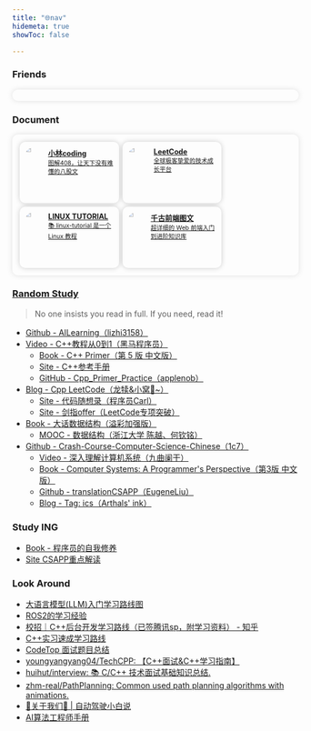 ```yaml
---
title: "🌐nav"
hidemeta: true
showToc: false

---
```




### Friends

<div class="links-container">
  <!-- more -->
</div>


### Document

<div class="links-container">


  <div class="link-box">
    <a class="link" href="https://www.xiaolincoding.com/" target="_blank">
      <img src="https://cdn.xiaolincoding.com/icon.webp" alt="icon">
      <div>
        <span class="name">小林coding</span>
        <div class="description">图解408，让天下没有难懂的八股文</div>
      </div>
    </a>
  </div>


  <div class="link-box">
    <a class="link" href="https://leetcode.cn/problemset/" target="_blank">
      <img src="https://assets.leetcode.cn/aliyun-lc-upload/uploaded_files/2021/03/73c9f099-abbe-4d94-853f-f8abffd459cd/leetcode.png" alt="icon">
      <div>
        <span class="name">LeetCode</span>
        <div class="description">全球极客挚爱的技术成长平台</div>
      </div>
    </a>
  </div>


  <div class="link-box">
    <a class="link" href="https://dunwu.github.io/linux-tutorial/" target="_blank">
      <img src="https://dunwu.github.io/linux-tutorial/images/dunwu-logo-100.png" alt="icon">
      <div>
        <span class="name">LINUX TUTORIAL</span>
        <div class="description">📚 linux-tutorial 是一个 Linux 教程</div>
      </div>
    </a>
  </div>


  <div class="link-box">
    <a class="link" href="https://web.qianguyihao.com/" target="_blank">
      <img src="https://img.smyhvae.com/20200919-blog-bg.jpg" alt="icon">
      <div>
        <span class="name">千古前端图文</span>
        <div class="description">超详细的 Web 前端入门到进阶知识库</div>
      </div>
    </a>
  </div>


  <!-- more -->

</div>



### [Random Study](https://csdiy.wiki/)

> No one insists you read in full. If you need, read it!

- [Github - AILearning（lizhi3158）](https://github.com/lizhi3158/AILearning)
- [Video - C++教程从0到1（黑马程序员）](https://www.bilibili.com/video/BV1et411b73Z/)
  - [Book - C++ Primer（第 5 版 中文版）](https://book.douban.com/subject/25708312/)
  - [Site - C++参考手册](https://cppreference.cn/w/)
  - [GitHub - Cpp\_Primer\_Practice（applenob）](https://github.com/applenob/Cpp_Primer_Practice)
- [Blog - Cpp LeetCode（龙犊&小窝🪹~）](https://biglonglong.github.io/home/posts/know/cpp-leetcode/)
  - [Site - 代码随想录（程序员Carl）](https://www.programmercarl.com/)
  - [Site - 剑指offer（LeetCode专项突破）](https://leetcode.cn/problem-list/b4bIXob4/)
- [Book - 大话数据结构（溢彩加强版）](https://book.douban.com/subject/35229404/)
  - [MOOC - 数据结构（浙江大学 陈越、何钦铭）](https://www.icourse163.org/course/zju-93001)
- [Github - Crash-Course-Computer-Science-Chinese（1c7）](https://github.com/1c7/Crash-Course-Computer-Science-Chinese)
  - [Video - 深入理解计算机系统（九曲阑干）](https://www.bilibili.com/video/BV1cD4y1D7uR/)
  - [Book - Computer Systems: A Programmer's Perspective（第3版 中文版）](https://book.douban.com/subject/26912767/)
  - [Github - translationCSAPP（EugeneLiu）](https://github.com/EugeneLiu/translationCSAPP)
  - [Blog - Tag: ics（Arthals' ink）](https://arthals.ink/tags/ics)




### Study ING

- [Book - 程序员的自我修养](https://book.douban.com/subject/3652388/)
- [Site CSAPP重点解读](https://fengmuzi2003.gitbook.io/csapp3e)




### Look Around

- [大语言模型(LLM)入门学习路线图](https://blog.csdn.net/2401_84494441/article/details/143867081)
- [ROS2的学习经验](https://blog.csdn.net/qq_64079631/article/details/133621574)
- [校招｜C++后台开发学习路线（已签腾讯sp，附学习资料） - 知乎](https://zhuanlan.zhihu.com/p/61457047)
- [C++实习速成学习路线](https://www.wolai.com/ustcse/69ChCiD9xPBx9NAjpjyR3J)
- [CodeTop 面试题目总结](https://codetop.cc/home)
- [youngyangyang04/TechCPP: 【C++面试&C++学习指南】](https://github.com/youngyangyang04/TechCPP)
- [huihut/interview: 📚 C/C++ 技术面试基础知识总结.](https://interview.huihut.com/#/)
- [zhm-real/PathPlanning: Common used path planning algorithms with animations.](https://github.com/zhm-real/PathPlanning)
- [🧙关于我们🧙 | 自动驾驶小白说](https://www.helloxiaobai.cn/about)
- [AI算法工程师手册](https://www.huaxiaozhuan.com/)



<style>
  .links-container {
    display: flex;
    justify-content: flex-start;
    flex-wrap: wrap;
    padding: 10px; 
    border-radius: 10px;
    box-shadow: 0 0 10px rgba(105, 105, 105, 0.2);
  }
  .link-box {
    display: flex;
    margin: 0.6%;
    max-width: 32%;
    padding: 10px;
    border-radius: 10px;
    box-shadow: 0 0 10px rgba(0, 0, 0, 0.2);
  }
  .link {
    display: flex;
    text-align: left;
    color: var(--content);
  }
  .link img {
    width: 30%;
    height: auto;
    border-radius: 50%;
    margin-right: 8px;
  }
  .link .name {
    font-size: 0.9em;
    font-weight: bold;
  }
  .link .description {
    font-size: 0.75em;
    font-weight: normal;
  }
</style>
